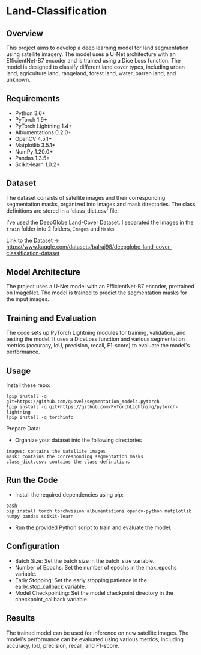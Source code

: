 # Land-Classification

## Overview

This project aims to develop a deep learning model for land segmentation using satellite imagery. The model uses a U-Net architecture with an EfficientNet-B7 encoder and is trained using a Dice Loss function. The model is designed to classify different land cover types, including urban land, agriculture land, rangeland, forest land, water, barren land, and unknown.

## Requirements
- Python 3.6+
- PyTorch 1.9+
- PyTorch Lightning 1.4+
- Albumentations 0.2.0+
- OpenCV 4.5.1+
- Matplotlib 3.5.1+
- NumPy 1.20.0+
- Pandas 1.3.5+
- Scikit-learn 1.0.2+


## Dataset

The dataset consists of satellite images and their corresponding segmentation masks, organized into images and mask directories. The class definitions are stored in a 'class_dict.csv' file.

I've used the DeepGlobe Land-Cover Dataset. I separated the images in the `train` folder into 2 folders, `Images` and `Masks`

Link to the Dataset -> https://www.kaggle.com/datasets/balraj98/deepglobe-land-cover-classification-dataset


## Model Architecture
The project uses a U-Net model with an EfficientNet-B7 encoder, pretrained on ImageNet. The model is trained to predict the segmentation masks for the input images.


## Training and Evaluation
The code sets up PyTorch Lightning modules for training, validation, and testing the model. It uses a DiceLoss function and various segmentation metrics (accuracy, IoU, precision, recall, F1-score) to evaluate the model's performance.


## Usage
Install these repo:
```
!pip install -q git+https://github.com/qubvel/segmentation_models.pytorch
!pip install -q git+https://github.com/PyTorchLightning/pytorch-lightning
!pip install -q torchinfo
```
Prepare Data:
- Organize your dataset into the following directories
```
images: contains the satellite images
mask: contains the corresponding segmentation masks
class_dict.csv: contains the class definitions
```

## Run the Code
- Install the required dependencies using pip:
```
bash
pip install torch torchvision albumentations opencv-python matplotlib numpy pandas scikit-learn
```

- Run the provided Python script to train and evaluate the model.


## Configuration
- Batch Size: Set the batch size in the batch_size variable.
- Number of Epochs: Set the number of epochs in the max_epochs variable.
- Early Stopping: Set the early stopping patience in the early_stop_callback variable.
- Model Checkpointing: Set the model checkpoint directory in the checkpoint_callback variable.


## Results
The trained model can be used for inference on new satellite images. The model's performance can be evaluated using various metrics, including accuracy, IoU, precision, recall, and F1-score.
